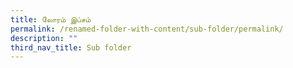 ```yaml
---
title: லோரம் இப்சம்
permalink: /renamed-folder-with-content/sub-folder/permalink/
description: ""
third_nav_title: Sub folder
---
```

